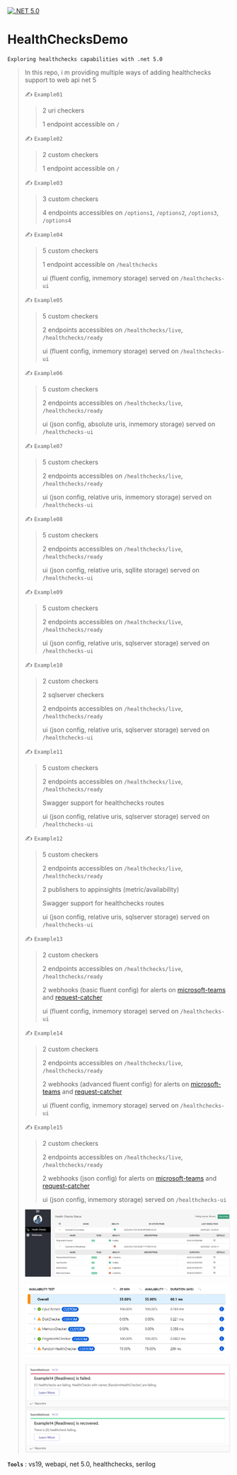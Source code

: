 [![.NET 5.0](https://github.com/aimenux/HealthChecksDemo/actions/workflows/ci.yml/badge.svg)](https://github.com/aimenux/HealthChecksDemo/actions/workflows/ci.yml)

# HealthChecksDemo
```
Exploring healthchecks capabilities with .net 5.0
```
>
> In this repo, i m providing multiple ways of adding healthchecks support to web api net 5
>
> :writing_hand: `Example01`
>
>> 2 uri checkers
>>
>> 1 endpoint accessible on `/`
>
> :writing_hand: `Example02`
>
>> 2 custom checkers
>>
>> 1 endpoint accessible on `/`
>
> :writing_hand: `Example03`
>
>> 3 custom checkers
>>
>> 4 endpoints accessibles on `/options1`, `/options2`, `/options3`, `/options4`
>
> :writing_hand: `Example04`
>
>> 5 custom checkers
>>
>> 1 endpoint accessible on `/healthchecks`
>>
>> ui (fluent config, inmemory storage) served on `/healthchecks-ui`
>
> :writing_hand: `Example05`
>
>> 5 custom checkers
>>
>> 2 endpoints accessibles on `/healthchecks/live`, `/healthchecks/ready`
>>
>> ui (fluent config, inmemory storage) served on `/healthchecks-ui`
>
> :writing_hand: `Example06`
>
>> 5 custom checkers
>>
>> 2 endpoints accessibles on `/healthchecks/live`, `/healthchecks/ready`
>>
>> ui (json config, absolute uris, inmemory storage) served on `/healthchecks-ui`
>
> :writing_hand: `Example07`
>
>> 5 custom checkers
>>
>> 2 endpoints accessibles on `/healthchecks/live`, `/healthchecks/ready`
>>
>> ui (json config, relative uris, inmemory storage) served on `/healthchecks-ui`
>
> :writing_hand: `Example08`
>
>> 5 custom checkers
>>
>> 2 endpoints accessibles on `/healthchecks/live`, `/healthchecks/ready`
>>
>> ui (json config, relative uris, sqllite storage) served on `/healthchecks-ui`
>
> :writing_hand: `Example09`
>
>> 5 custom checkers
>>
>> 2 endpoints accessibles on `/healthchecks/live`, `/healthchecks/ready`
>>
>> ui (json config, relative uris, sqlserver storage) served on `/healthchecks-ui`
>
> :writing_hand: `Example10`
>
>> 2 custom checkers
>>
>> 2 sqlserver checkers
>>
>> 2 endpoints accessibles on `/healthchecks/live`, `/healthchecks/ready`
>>
>> ui (json config, relative uris, sqlserver storage) served on `/healthchecks-ui`
>
> :writing_hand: `Example11`
>
>> 5 custom checkers
>>
>> 2 endpoints accessibles on `/healthchecks/live`, `/healthchecks/ready`
>>
>> Swagger support for healthchecks routes
>>
>> ui (json config, relative uris, sqlserver storage) served on `/healthchecks-ui`
>
> :writing_hand: `Example12`
>
>> 5 custom checkers
>>
>> 2 endpoints accessibles on `/healthchecks/live`, `/healthchecks/ready`
>>
>> 2 publishers to appinsights (metric/availability)
>>
>> Swagger support for healthchecks routes
>>
>> ui (json config, relative uris, sqlserver storage) served on `/healthchecks-ui`
>
> :writing_hand: `Example13`
>
>> 2 custom checkers
>>
>> 2 endpoints accessibles on `/healthchecks/live`, `/healthchecks/ready`
>>
>> 2 webhooks (basic fluent config) for alerts on [microsoft-teams](https://www.microsoft.com/en-ww/microsoft-teams/download-app) and [request-catcher](https://requestcatcher.com/)
>>
>> ui (fluent config, inmemory storage) served on `/healthchecks-ui`
>
> :writing_hand: `Example14`
>
>> 2 custom checkers
>>
>> 2 endpoints accessibles on `/healthchecks/live`, `/healthchecks/ready`
>>
>> 2 webhooks (advanced fluent config) for alerts on [microsoft-teams](https://www.microsoft.com/en-ww/microsoft-teams/download-app) and [request-catcher](https://requestcatcher.com/)
>>
>> ui (fluent config, inmemory storage) served on `/healthchecks-ui`
>
> :writing_hand: `Example15`
>
>> 2 custom checkers
>>
>> 2 endpoints accessibles on `/healthchecks/live`, `/healthchecks/ready`
>>
>> 2 webhooks (json config) for alerts on [microsoft-teams](https://www.microsoft.com/en-ww/microsoft-teams/download-app) and [request-catcher](https://requestcatcher.com/)
>>
>> ui (json config, inmemory storage) served on `/healthchecks-ui`
>
>
> ![Example05Screen](Screenshots/Example05.png)
>
>
> ![Example12Screen](Screenshots/Example12.png)
>
>
> ![Example14Screen](Screenshots/Example14.png)
>

**`Tools`** : vs19, webapi, net 5.0, healthchecks, serilog